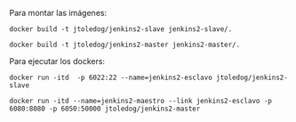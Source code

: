 Para montar las imágenes:

    docker build -t jtoledog/jenkins2-slave jenkins2-slave/.

    docker build -t jtoledog/jenkins2-master jenkins2-master/.

Para ejecutar los dockers:

    docker run -itd  -p 6022:22 --name=jenkins2-esclavo jtoledog/jenkins2-slave

    docker run -itd --name=jenkins2-maestro --link jenkins2-esclavo -p 6080:8080 -p 6050:50000 jtoledog/jenkins2-master 